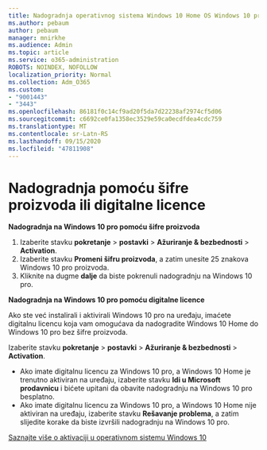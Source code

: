 ```yaml
---
title: Nadogradnja operativnog sistema Windows 10 Home OS Windows 10 pro
ms.author: pebaum
author: pebaum
manager: mnirkhe
ms.audience: Admin
ms.topic: article
ms.service: o365-administration
ROBOTS: NOINDEX, NOFOLLOW
localization_priority: Normal
ms.collection: Adm_O365
ms.custom:
- "9001443"
- "3443"
ms.openlocfilehash: 86181f0c14cf9ad20f5da7d22238af2974cf5d06
ms.sourcegitcommit: c6692ce0fa1358ec3529e59ca0ecdfdea4cdc759
ms.translationtype: MT
ms.contentlocale: sr-Latn-RS
ms.lasthandoff: 09/15/2020
ms.locfileid: "47811908"
---
```

# <a name="upgrade-using-either-a-product-key-or-a-digital-license"></a>Nadogradnja pomoću šifre proizvoda ili digitalne licence

**Nadogradnja na Windows 10 pro pomoću šifre proizvoda**

1. Izaberite stavku **pokretanje**  >  **postavki**  >  **Ažuriranje & bezbednosti**  >  **Activation**.
2. Izaberite stavku **Promeni šifru proizvoda**, a zatim unesite 25 znakova Windows 10 pro proizvoda.
3. Kliknite na dugme **dalje** da biste pokrenuli nadogradnju na Windows 10 pro.

**Nadogradnja na Windows 10 pro pomoću digitalne licence**

Ako ste već instalirali i aktivirali Windows 10 pro na uređaju, imaćete digitalnu licencu koja vam omogućava da nadogradite Windows 10 Home do Windows 10 pro bez šifre proizvoda.

Izaberite stavku **pokretanje**  >  **postavki**  >  **Ažuriranje & bezbednosti**  >  **Activation**.

- Ako imate digitalnu licencu za Windows 10 pro, a Windows 10 Home je trenutno aktiviran na uređaju, izaberite stavku **Idi u Microsoft prodavnicu** i bićete upitani da obavite nadogradnju na Windows 10 pro besplatno.
- Ako imate digitalnu licencu za Windows 10 pro, a Windows 10 Home nije aktiviran na uređaju, izaberite stavku **Rešavanje problema**, a zatim slijedite korake da biste izvršili nadogradnju na Windows 10 pro.

[Saznajte više o aktivaciji u operativnom sistemu Windows 10](https://support.microsoft.com/help/12440)